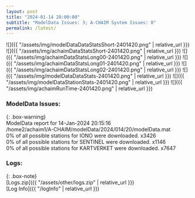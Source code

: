 ```yaml
---
layout: post
title: "2024-01-14 20:00:00"
subtitle: "ModelData Issues: 3; A-CHAIM System Issues: 0"
permalink: /latest/
---
```


![]({{ "/assets/img/modelDataDataStatsShort-2401420.png" | relative_url }})
![]({{ "/assets/img/achaimDataStatsShort-2401420.png" | relative_url }})
![]({{ "/assets/img/achaimDataStatsLong00-2401420.png" | relative_url }})
![]({{ "/assets/img/achaimDataStatsLong01-2401420.png" | relative_url }})
![]({{ "/assets/img/achaimDataStatsLong02-2401420.png" | relative_url }})
![]({{ "/assets/img/modelDataDataStats-2401420.png" | relative_url }})
![]({{ "/assets/img/modelDataStationStats-2401420.png" | relative_url }})
![]({{ "/assets/img/achaimRunTime-2401420.png" | relative_url }})


### ModelData Issues:  
  
{: .box-warning}  
 ModelData report for 14-Jan-2024 20:15:16   
 /home2/achaim1/A-CHAIM/modelData/2024/014/20/modelData.mat   
 0% of all possible stations for IONO were downloaded. x3426   
 0% of all possible stations for SENTINEL were downloaded. x1146   
 0% of all possible stations for KARTVERKET were downloaded. x7647   
  


### Logs:  
  
{: .box-note}  
[Logs.zip]({{ "/assets/other/logs.zip" | relative_url }})  
[Log Info]({{ "/logInfo" | relative_url }})  
